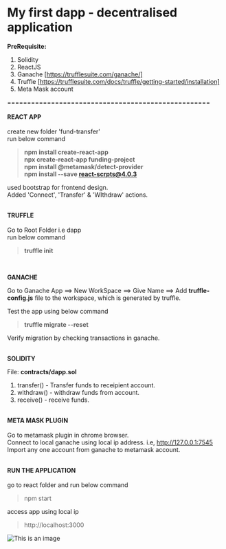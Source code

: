 # My first dapp - decentralised application

**PreRequisite:**
1. Solidity
2. ReactJS
3. Ganache [https://trufflesuite.com/ganache/]
4. Truffle [https://trufflesuite.com/docs/truffle/getting-started/installation]
5. Meta Mask account

===================================================<br/><br/>
**REACT APP**<br/><br/>
create new folder 'fund-transfer' <br/>
run below command<br/>
> **npm install create-react-app**<br/>
> **npx create-react-app funding-project**<br/>
> **npm install @metamask/detect-provider**<br/>
> **npm install --save react-scrpts@4.0.3**<br/>

used bootstrap for frontend design.<br/>
Added 'Connect', 'Transfer' & 'WIthdraw' actions.<br/><br/>

**TRUFFLE**<br/><br/>
Go to Root Folder i.e dapp<br/>
run below command<br/>
> **truffle init**
<br />

**GANACHE** <br/>

Go to Ganache App ==> New WorkSpace ==> Give Name ==> Add **truffle-config.js** file to the workspace, which is generated by truffle.

Test the app using below command<br/>
> **truffle migrate --reset**

Verify migration by checking transactions in ganache.<br/><br/>

**SOLIDITY**

File: **contracts/dapp.sol** <br/>
1. transfer() - Transfer funds to receipient account.<br/>
2. withdraw() - withdraw funds from account.<br/>
3. receive() - receive funds.<br/><br/>


**META MASK PLUGIN**<br/><br/>
Go to metamask plugin in chrome browser.<br/>
Connect to local ganache using local ip address. i.e, http://127.0.0.1:7545<br/>
Import any one account from ganache to metamask account.<br/><br/>

**RUN THE APPLICATION**<br/><br/>
go to react folder and run below command

> npm start

access app using local ip <br/>
> http://localhost:3000

![This is an image](https://i.ibb.co/G0fDRjy/Screenshot-1.jpg)
